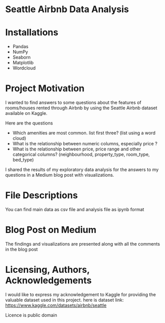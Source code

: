 # Seattle Airbnb Data Analysis

# Installations

- Pandas
- NumPy
- Seaborn
- Matplotlib
- Wordcloud

# Project Motivation

I wanted to find answers to some questions about the features of rooms/houses rented through Airbnb by using the Seattle Airbnb dataset available on Kaggle.

Here are the questions

- Which amenities are most common. list first three? (list using a word cloud)
- What is the relationship between numeric columns, especially price ?
- What is the relationship between price, price range and other categorical columns? (neighbourhood, property_type, room_type, bed_type)

I shared the results of my exploratory data analysis for the answers to my questions in a Medium blog post with visualizations.

# File Descriptions

You can find main data as csv file and analysis file as ipynb format

# Blog Post on Medium

The findings and visualizations are presented along with all the comments in the blog post

# Licensing, Authors, Acknowledgements

I would like to express my acknowledgement to Kaggle for providing the valuable dataset used in this project. here is dataset link: https://www.kaggle.com/datasets/airbnb/seattle

Licence is public domain









